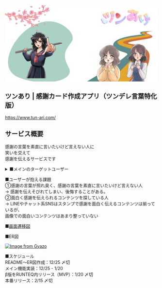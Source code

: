 <img src="app/assets/images/ツンあり_readme.png">

## ツンあり | 感謝カード作成アプリ（ツンデレ言葉特化版）
https://www.tun-ari.com/

## サービス概要  
感謝の言葉を素直に言いたいけど言えない人に    
笑いを交えて  
感謝を伝えるサービスです  

<details>
<summary>■メインのターゲットユーザー </summary>
①感謝の言葉が照れ臭く、感謝の言葉を素直に言いたいけど言えない人  
②面白く感謝を伝えられるコンテンツを探している人  
</details>

■ユーザーが抱える課題  
①感謝の言葉が照れ臭く、感謝の言葉を素直に言いたいけど言えない人  
  → 感謝を伝えそびれてしまい、後悔することがある。  
②面白く感謝を伝えられるコンテンツを探している人  
  → LINEやチャット系SNSはスタンプで感謝を面白く伝えるコンテンツは揃っているが、  
    画像での面白いコンテンツはあまり整っていない  


■[画面遷移図](https://www.figma.com/file/pbRvQN5oIm0g430JMRPA5n/%E7%94%BB%E9%9D%A2%E9%81%B7%E7%A7%BB%E5%9B%B3?node-id=0%3A1&t=2d0GptdcKxzEz0rD-1)

■ER図  

[![Image from Gyazo](https://i.gyazo.com/8bce151aed2262c523ecabe89383b38f.png)](https://gyazo.com/8bce151aed2262c523ecabe89383b38f)

■スケジュール  
README〜ER図作成：12/25 〆切  
メイン機能実装：12/25 - 1/20  
β版をRUNTEQ内リリース（MVP）：1/20 〆切  
本番リリース：2/15 〆切  
